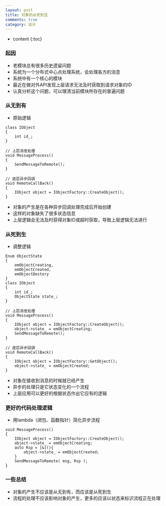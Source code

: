 ```yaml
---
layout: post
title: 对象的从死到生
comments: true
category: 设计
---
```


* content
{:toc}

### 起因

* 老模块总有很多历史遗留问题
* 系统为一个分布式中心点处理系统，会处理各方的消息
* 系统中有一个核心的模块
* 最近在做对外API发现上层请求无法及时获取到请求对象的ID
* 认真分析这个问题，可以理清当前模块所存在的普遍问题

<!--more-->

### 从无到有

* 原始逻辑

```
class IObject
{
    int id_;
}

// 上层消息处理
void MessageProcess()
{
    SendMessageToRemote();
}

// 底层异步回调
void RemoteCallBack()
{
    IObject object = IObjectFactory::CreateObject();
}
```
* 对象的产生是在各种异步回调处理完成后开始创建
* 这样的对象缺失了很多状态信息
* 上层逻辑会无法及时获得对象ID或超时获取，导致上层逻辑无法进行

### 从死到生

* 调整逻辑

```
Enum ObjectState
{
    emObjectCreating,
    emObjectCreated,
    emObjectDestory
}
class IObject
{
    int id_;
    ObjectState state_;
}

// 上层消息处理
void MessageProcess()
{
    IObject object = IObjectFactory::CreateObject();
    object->state_ = emObjectCreating;
    SendMessageToRemote();
}

// 底层异步回调
void RemoteCallBack()
{
    IObject object = IObjectFactory::GetObject();
    object->state_ = emObjectCreated;
}
```

* 对象在接收到消息的时候就已经产生
* 异步的处理只是它状态变化的一个流程
* 上层应用可以更好的根据状态作出它应有的逻辑

### 更好的代码处理逻辑
* 用lambda（闭包、函数指针）简化异步流程

```
void MessageProcess()
{
    IObject object = IObjectFactory::CreateObject();
    object->state_ = emObjectCreating;
    auto Rsp = [&](){
        object->state_ = emObjectCreated;
    }
    SendMessageToRemote( msg, Rsp );
}
```

### 一些总结
* 对象的产生不应该是从无到有，而应该是从死到生
* 流程的处理不应该影响对象的产生，更多的应该以状态来标识流程正在处理
